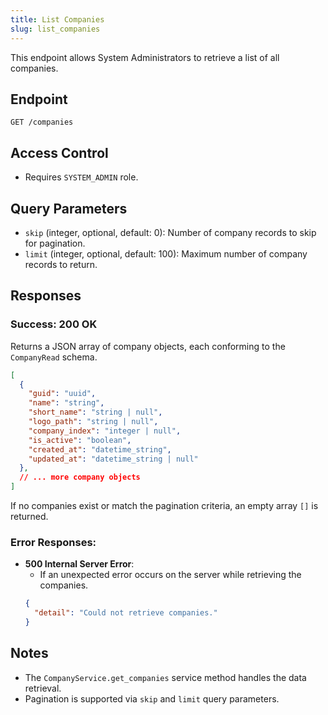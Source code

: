```yaml
---
title: List Companies
slug: list_companies
---
```


This endpoint allows System Administrators to retrieve a list of all companies.

## Endpoint

`GET /companies`

## Access Control

- Requires `SYSTEM_ADMIN` role.

## Query Parameters

- `skip` (integer, optional, default: 0): Number of company records to skip for pagination.
- `limit` (integer, optional, default: 100): Maximum number of company records to return.

## Responses

### Success: 200 OK

Returns a JSON array of company objects, each conforming to the `CompanyRead` schema.

```json
[
  {
    "guid": "uuid",
    "name": "string",
    "short_name": "string | null",
    "logo_path": "string | null",
    "company_index": "integer | null",
    "is_active": "boolean",
    "created_at": "datetime_string",
    "updated_at": "datetime_string | null"
  },
  // ... more company objects
]
```

If no companies exist or match the pagination criteria, an empty array `[]` is returned.

### Error Responses:

- **500 Internal Server Error**:
    - If an unexpected error occurs on the server while retrieving the companies.
    ```json
    {
      "detail": "Could not retrieve companies."
    }
    ```

## Notes

- The `CompanyService.get_companies` service method handles the data retrieval.
- Pagination is supported via `skip` and `limit` query parameters. 